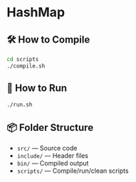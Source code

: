 # HashMap

## 🛠 How to Compile

```bash
cd scripts
./compile.sh
```

## 🚀 How to Run

```bash
./run.sh
```

## 📦 Folder Structure

- `src/` — Source code
- `include/` — Header files
- `bin/` — Compiled output
- `scripts/` — Compile/run/clean scripts
